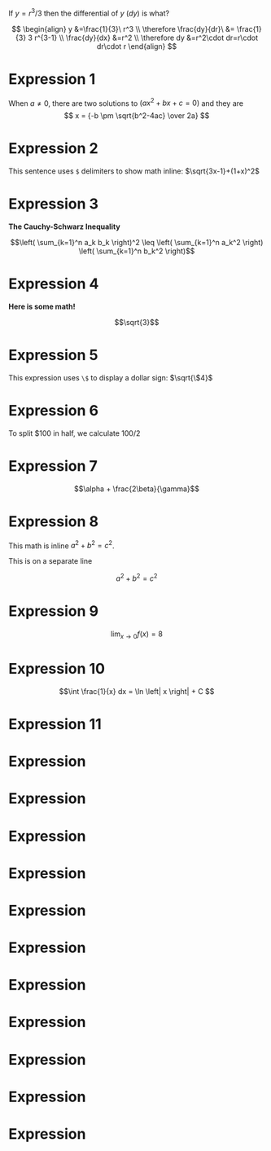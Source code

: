 If $y=r^3/3$ then the differential of $y$ $(dy)$ is what?

$$
\begin{align}
  y &=\frac{1}{3}\ r^3 \\
  \therefore \frac{dy}{dr}\ &= \frac{1}{3} 3 r^{3-1} \\
  \frac{dy}{dx} &=r^2 \\
  \therefore dy &=r^2\cdot dr=r\cdot dr\cdot r
\end{align}
$$



# Expression 1
When $a \ne 0$, there are two solutions to $(ax^2 + bx + c = 0)$ and they are 
$$ x = {-b \pm \sqrt{b^2-4ac} \over 2a} $$

# Expression 2
This sentence uses `$` delimiters to show math inline:  $\sqrt{3x-1}+(1+x)^2$

# Expression 3 
**The Cauchy-Schwarz Inequality**

$$\left( \sum_{k=1}^n a_k b_k \right)^2 \leq \left( \sum_{k=1}^n a_k^2 \right) \left( \sum_{k=1}^n b_k^2 \right)$$


# Expression 4 
**Here is some math!**

```math
\sqrt{3}
```

# Expression 5 
This expression uses `\$` to display a dollar sign: $\sqrt{\$4}$

# Expression 6
To split <span>$</span>100 in half, we calculate $100/2$

# Expression 7
```math
\alpha + \frac{2\beta}{\gamma}
```
# Expression 8
This math is inline $`a^2+b^2=c^2`$.

This is on a separate line

```math
a^2+b^2=c^2
```
# Expression 9
```math
\lim_{x \to 0} f(x) = 8
```
# Expression 10

```math
\int \frac{1}{x} dx = \ln \left| x \right| + C

```
# Expression 11

# Expression

# Expression

# Expression

# Expression

# Expression

# Expression

# Expression

# Expression

# Expression

# Expression

# Expression
